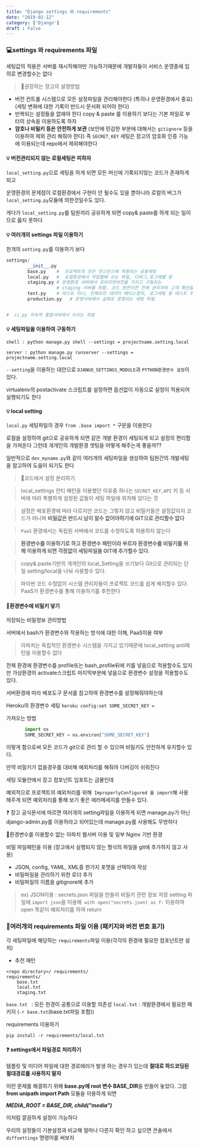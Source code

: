 ```yaml
---
title: "Django settings 와 requirements"
date: "2019-02-12"
category: ['Django']
draft : False
---
```



### 💻settings 와 requirements 파일

세팅값의 적용은 서버를 재시작해야만 가능하기때문에 개발자들이 서비스 운영중에 임의로 변경할수는 없다

> 💬권장하는 장고의 설정방법

- 버전 컨트롤 시스템으로 모든 설정파일을 관리해야한다 (특히나 운영환경에서 중요)
(세팅 변화에 대한 기록이 반드시 문서화 되어야 한다)
- 반복되는 설정들을 없애야 한다
copy & paste 를 이용하기 보다는 기본 파일로 부터의 상속을 이용하도록 하자
- **__암호나 비밀키 등은 안전하게 보관__**
(보안에 민감한 부분에 대해서는 `gitignore` 등을 이용하여 제외 관리 해줘야 한다)
즉 `SECRET_KEY` 세팅은 장고의 암호화 인증 기능에 이용되는데 repo에서 제외해야한다



#### 💡 버전관리되지 않는 로컬세팅은 피하자

`local_setting.py`으로 세팅을 하게 되면 모든 머신에 기록되지않는 코드가 존재하게 되고

운영환경의 문제점이 로컬환경에서 구현이 안 될수도 있을 뿐아니라 로컬의 버그가 `local_setting.py`모듈에 의한것일수도 있다.

게다가 `local_setting.py`를 팀원끼리 공유하게 되면 copy& paste를 하게 되는 일이므로 옳지 못하다



#### 💡 여러개의 settings 파일 이용하기

한개의 `setting.py`를 이용하기 보다
```python
settings/
        __init__.py
        base.py    #  프로젝트의 모든 인스턴스에 적용되는 공용세팅
        local.py   #  로컬환경에서 작업할때 쓰는 파일, 디버그,로그레벨 등
        staging.py # 운영환경 서버에서 프라이빗버전을 가지고 구동되는
                   # staging 서버를 위함. 코드 완전이전 전에 관리자와 고객 확인을 위함
        test.py    # 테스트 러너, 인메모리 데이터 베이스정의, 로그세팅 등 테스트 위함
        production.py   # 운영서버에서 실제로 운영되는 세팅 파일


#  ci.py 지속적 통합서버에서 쓰이는 파일
```


#### 💡 세팅파일을 이용하여 구동하기

`shell : python manage.py shell --settings = projectname.setting.local`

`server : python manage.py runserver --settings = projectname.setting.local`


`--setting`을 이용하는 대안으로 `DJANGO_SETTINGS_MODULE`과 `PYTHON환경변수 설정`이 있다.

virtualenv의 postactivate 스크립트를 설정하면 옵션없이 자동으로 설정이 적용되어 실행되기도 한다



#### 💡 local setting

`local.py` 세팅파일의 경우  `from .base import *` 구문을 이용한다

로컬을 설정하여 git으로 공유하게 되면 같은 개발 환경이 세팅되게 되고 설정의 편리함을 가져온다
그런데 개개인의 개발환경 셋팅을 어떻게 해주는게 좋을까??

일반적으로 `dev_myname.py`와 같이 여러개의 세팅파일을 생성하여 팀원간의 개발세팅을 참고하여 도움이 되기도 한다


>💬코드에서 설정 분리하기

>local_settings 안티 패턴을 이용했던 이유중 하나는 `SECRET_KEY,API` 키 등 서버에 따라 특별하게 설정된 값들이 세팅 파일에 위치해 있다는 것

>설정은 배포환경에 따라 다르지만 코드는 그렇지 않고 비밀키들은 설정값이지 코드가 아니며
**비밀값은 반드시 남이 알수 없어야하기에 GIT으로 관리할수 없다**

>`PaaS` 환경에서는 독립된 서버에서 코드를 수정하도록 허용하지 않는다



>**환경변수를 이용하기로 하고 환경변수 패턴이라 부르자 환경변수를 비밀키를 위해 이용하게 되면 걱정없이 세팅파일을 GIT에 추가할수 있다**.

>copy& paste기반의 개개인의 local_Setting을 쓰기보다 Git으로 관리되는 단일 setting/local을 나눠 사용할수 있다.

>파이썬 코드 수정없이 시스템 관리자들이 프로젝트 코드를 쉽게 배치할수 있다.
PaaS가 환경변수를 통해 이용하기를 추천한다




#### 💬환경변수에 비밀키 넣기 

저장되는 비밀정보 관리방법

서버에서 bash가 환경변수와 작용하는 방식에 대한 이해, PaaS이용 여부

>아파치는 독립적인 환경변수 시스템을 가지고 있기때문에 local_setting anti패턴을 이용할수 없다

전체 환경에 환경변수를 profile또는 bash_profile뒤에 키를 넣음으로 적용할수도 있지만
가상환경의 activate스크립트 마지막부분에 넣음으로 환경변수 설정을 적용할수도 있다.

서버환경에 따라 배포도구 문서를 참고하여 환경변수를 설정해줘야하는데

Heroku의 환경변수 세팅
`heroku config:set SOME_SECRET_KEY =`

가져오는 방법
```python
       import os
       SOME_SECRET_KEY = os.environ["SOME_SECRET_KEY"]
```
이렇게 함으로써 모든 코드가 git으로 관리 할 수 있으며 비밀키도 안전하게 유지할수 있다.


만약 비밀키가 없을경우를 대비해 예외처리를 해줘야 디버깅이 쉬워진다

세팅 모듈안에서 장고 컴포넌트 임포트는 금물인데

예외적으로 프로젝트의 예외처리를 위해` ImproperlyConfigured 를 import`해 사용해주게 되면 예외처리를 통해 보기 좋은 에러메세지를 만들수 있다.

❓ 장고 공식문서에 따르면 여러개의 setting파일을 이용하게 되면 manage.py가 아닌 django-admin.py를 이용하라고 되어있는데 manage.py를 사용해도 무방하다



💬환경변수를 이용할수 없는 아파치 웹서버 이용 및 일부 Nginx 기반 환경

비밀 파일패턴을 이용 (장고에서 실행되지 않는 형식의 파일을 git에 추가하지 않고 사용)
- JSON, config, YAML, XML중 한가지 포맷을 선택하여 작성
- 비밀파일을 관리하기 위한 로더 추가
- 비밀파일의 이름을 gitignore에 추가

>ex) JSON이용 : secrets.json 파일을 만들어 비밀키 관련 정보 저장
setting 파일에 `import json`을 이용해` with open("secrets.json) as f:` 이용하여 open
똑같이 예외처리를 하여 return



### 💬여러개의 requirements 파일 이용 (패키지와 버전 번호 표기)

각 세팅파일에 해당하는 `requirements`파일 이용(각각의 환경에 필요한 컴포넌트만 설치)

* 추천 패턴
```
<repo directory>/ requirements/
requirements/
    base.txt
    local.txt
    staging.txt
```
`base.txt ` : 모든 한경이 공통으로 이용할 의존성
`local.txt`  : 개발환경에서 필요한 패키지 (` -r base.txt `(base.txt파일 포함))


requirements 이용하기

`pip install -r requirements/local.txt`


#### ❓ settings에서 파일경로 처리하기

템플릿 및 미디어 파일에 대한 경로에러가 발생 하는 경우가 있는데
**절대로 하드코딩된 절대경로를 사용하지 말자**

이런 문제를 해결하기 위해 **base.py에 root 변수 BASE_DIR**을 만들어 놓았다.
그럼 **from unipath import Path** 모듈을 이용하게 되면

***MEDIA_ROOT = BASE_DIR, child("media")***

이처럼 깔끔하게 설정이 가능하다

우리의 설정들이 기본설정과 비교해 얼마나 다른지 확인 하고 싶으면 콘솔에서 `diffsettings` 명령어를 써보자